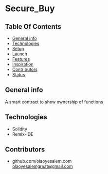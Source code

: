 # **Secure_Buy**

## **Table Of Contents**

* [General info](#general-info)
* [Technologies](#technologies)
* [Setup](#Setup)
* [Launch](#Launch)
* [Features](#features)
* [Inspiration](#inspiration)
* [Contributors](#contributors)
* [Status](#status)

## General info
A smart contract to show ownership of  functions

## Technologies

* Solidity
* Remix-IDE

## Contributors

* github.com/olaoyesalem.com
<br>  olaoyesalemgreat@gmail.com






